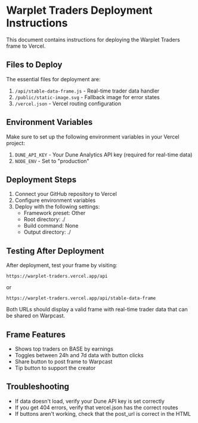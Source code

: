 # Warplet Traders Deployment Instructions

This document contains instructions for deploying the Warplet Traders frame to Vercel.

## Files to Deploy

The essential files for deployment are:

1. `/api/stable-data-frame.js` - Real-time trader data handler
2. `/public/static-image.svg` - Fallback image for error states
3. `/vercel.json` - Vercel routing configuration

## Environment Variables

Make sure to set up the following environment variables in your Vercel project:

1. `DUNE_API_KEY` - Your Dune Analytics API key (required for real-time data)
2. `NODE_ENV` - Set to "production"

## Deployment Steps

1. Connect your GitHub repository to Vercel
2. Configure environment variables
3. Deploy with the following settings:
   - Framework preset: Other
   - Root directory: ./
   - Build command: None
   - Output directory: ./

## Testing After Deployment

After deployment, test your frame by visiting:

```
https://warplet-traders.vercel.app/api
```

or

```
https://warplet-traders.vercel.app/api/stable-data-frame
```

Both URLs should display a valid frame with real-time trader data that can be shared on Warpcast.

## Frame Features

- Shows top traders on BASE by earnings
- Toggles between 24h and 7d data with button clicks
- Share button to post frame to Warpcast
- Tip button to support the creator

## Troubleshooting

- If data doesn't load, verify your Dune API key is set correctly
- If you get 404 errors, verify that vercel.json has the correct routes
- If buttons aren't working, check that the post_url is correct in the HTML